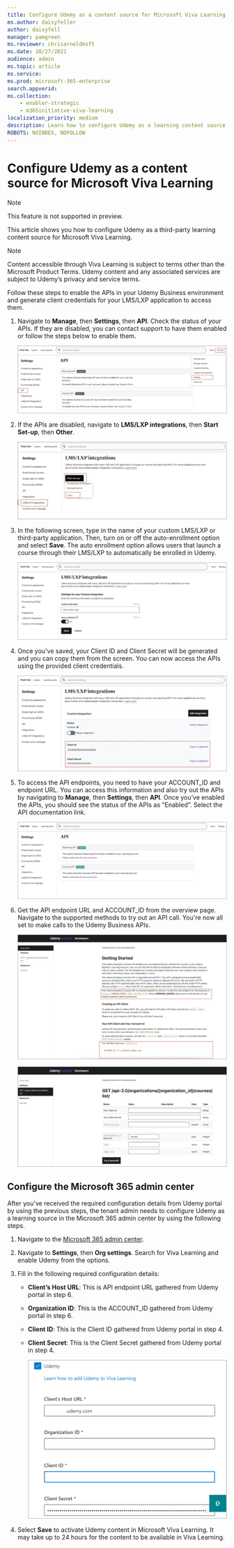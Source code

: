 ```yaml
---
title: Configure Udemy as a content source for Microsoft Viva Learning
ms.author: daisyfeller
author: daisyfell
manager: pamgreen
ms.reviewer: chrisarnoldmsft
ms.date: 10/27/2021
audience: admin
ms.topic: article
ms.service: 
ms.prod: microsoft-365-enterprise
search.appverid: 
ms.collection: 
    - enabler-strategic
    - m365initiative-viva-learning
localization_priority: medium
description: Learn how to configure Udemy as a learning content source for Microsoft Viva Learning.
ROBOTS: NOINDEX, NOFOLLOW
---
```


# Configure Udemy as a content source for Microsoft Viva Learning

>[!NOTE]
>This feature is not supported in preview.

This article shows you how to configure Udemy as a third-party learning content source for Microsoft Viva Learning.

>[!NOTE]
>Content accessible through Viva Learning is subject to terms other than the Microsoft Product Terms. Udemy content and any associated services are subject to Udemy’s privacy and service terms.

Follow these steps to enable the APIs in your Udemy Business environment and generate client credentials for your LMS/LXP application to access them.

1. Navigate to **Manage**, then **Settings**, then **API**. Check the status of your APIs. If they are disabled, you can contact support to have them enabled or follow the steps below to enable them.

    ![Image of the API settings.](../media/learning/udemy-1.png)

2. If the APIs are disabled, navigate to **LMS/LXP integrations**, then **Start Set-up**, then **Other**.

    ![Image of the Start Set Up > Other page.](../media/learning/udemy-2.png)

3. In the following screen, type in the name of your custom LMS/LXP or third-party application. Then, turn on or off the auto-enrollment option and select **Save**. The auto enrollment option allows users that launch a course through their LMS/LXP to automatically be enrolled in Udemy.

    ![Image of the LMS/LXP integrations page.](../media/learning/udemy-3.png)

4. Once you've saved, your Client ID and Client Secret will be generated and you can copy them from the screen. You can now access the APIs using the provided client credentials.

   ![Image of the generated client ID and secret.](../media/learning/udemy-4.png)

5. To access the API endpoints, you need to have your ACCOUNT_ID and endpoint URL. You can access this information and also try out the APIs by navigating to **Manage**, then **Settings**, then **API**. Once you’ve enabled the APIs, you should see the status of the APIs as "Enabled". Select the API documentation link.

    ![Image of the API page.](../media/learning/udemy-5.png)

6. Get the API endpoint URL and ACCOUNT_ID from the overview page. Navigate to the supported methods to try out an API call. You're now all set to make calls to the Udemy Business APIs.

   ![Image of the Supported methods page.](../media/learning/udemy-6.png)

    ![Image of the API call page where you can try it out.](../media/learning/udemy-7.png)

## Configure the Microsoft 365 admin center

After you've received the required configuration details from Udemy portal by using the previous steps, the tenant admin needs to configure Udemy as a learning source in the Microsoft 365 admin center by using the following steps.

1. Navigate to the [Microsoft 365 admin center](https://admin.microsoft.com).

2. Navigate to **Settings**, then **Org settings**. Search for Viva Learning and enable Udemy from the options.

3. Fill in the following required configuration details:

    - **Client’s Host URL**: This is API endpoint URL gathered from Udemy portal in step 6.
    - **Organization ID**: This is the ACCOUNT_ID gathered from Udemy portal in step 6.
    - **Client ID**: This is the Client ID gathered from Udemy portal in step 4.
    - **Client Secret**: This is the Client Secret gathered from Udemy portal in step 4.

      ![Image of filled in configuration details.](../media/learning/udemy-8.png)

4. Select **Save** to activate Udemy content in Microsoft Viva Learning. It may take up to 24 hours for the content to be available in Viva Learning.
